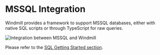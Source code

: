 # MSSQL Integration

Windmill provides a framework to support MSSQL databases, either with native SQL scripts or through TypeScript for raw queries.

![Integration between MSSQL and Windmill](../assets/integrations/windmill_and_mssql.png 'Connect a MSSQL instance with Windmill')

Please refer to the [SQL Getting Started section](../getting_started/0_scripts_quickstart/5_sql_quickstart/index.mdx).